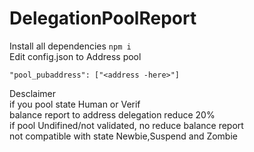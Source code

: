 # DelegationPoolReport
Install all dependencies ``npm i`` <br />
Edit config.json to Address pool <br />
```
"pool_pubaddress": ["<address -here>"]
```
Desclaimer <br />
if you pool state Human or Verif <br />
balance report to address delegation reduce 20% <br />
if pool Undifined/not validated, no reduce balance report <br />
not compatible with state Newbie,Suspend and Zombie <br />
